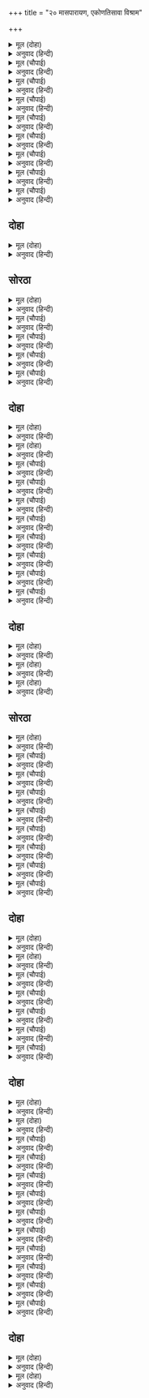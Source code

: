 +++
title = "२० मासपारायण, एकोणतिसावा विश्राम"

+++


<details><summary>मूल (दोहा)</summary>

भगति पच्छ हठ करि रहेउँ दीन्हि महारिषि साप।  
मुनि दुर्लभ बर पायउँ देखहु भजन प्रताप॥११४(ख)॥
</details>

<details><summary>अनुवाद (हिन्दी)</summary>

मी हट्टाने भक्तीच्या पक्षावर अडून राहिलो, त्यामुळे महर्षी लोमश यांनी मला शाप दिला, परंतु त्याचा परिणाम असा झाला की, मुनींनाही दुर्लभ असलेले वरदान मला मिळाले. भक्तीचा प्रताप कसा असतो, तो बघा.॥११४(ख)॥
</details>

<details><summary>मूल (चौपाई)</summary>

जे असि भगति जानि परिहरहीं।  
केवल ग्यान हेतु श्रम करहीं॥  
ते जड़ कामधेनु गृहँ त्यागी।  
खोजत आकु फिरहिं पय लागी॥
</details>

<details><summary>अनुवाद (हिन्दी)</summary>

भक्तीचा असा महिमा जाणूनही जे लोक ती सोडून केवळ ज्ञानासाठी साधन करतात, ते मूर्ख घरी कामधेनू असताना, तिला सोडून दुधासाठी रुईचे झाड शोधत फिरतात.॥१॥
</details>

<details><summary>मूल (चौपाई)</summary>

सुनु खगेस हरि भगति बिहाई।  
जे सुख चाहहिं आन उपाई॥  
ते सठ महासिंधु बिनु तरनी।  
पैरि पार चाहहिं जड़ करनी॥
</details>

<details><summary>अनुवाद (हिन्दी)</summary>

हे पक्षिराज, जे लोक श्रीहरींची भक्ती सोडून दुसऱ्या उपायांनी सुख मिळवू इच्छितात, ते दुर्दैवी मूर्ख जहाजाविना पोहून जाऊन महासागर ओलांडून जाण्याची इच्छा बाळगतात.’॥२॥
</details>

<details><summary>मूल (चौपाई)</summary>

सुनि भसुंडि के बचन भवानी।  
बोलेउ गरुड़ हरषि मृदु बानी॥  
तव प्रसाद प्रभु मम उर माहीं।  
संसय सोक मोह भ्रम नाहीं॥
</details>

<details><summary>अनुवाद (हिन्दी)</summary>

श्रीशिव म्हणतात, ‘हे भवानी, भुशुंडींचे बोलणे ऐकून गरुड आनंदाने कोमल शब्दांत म्हणाला, ‘हे प्रभो, तुमच्या प्रसादामुळे माझ्या मनातील संदेह, शोक, मोह आणि भ्रम यांपैकी काहीही राहिले नाही.॥३॥
</details>

<details><summary>मूल (चौपाई)</summary>

सुनेउँ पुनीत राम गुन ग्रामा।  
तुम्हरी कृपाँ लहेउँ बिश्रामा॥  
एक बात प्रभु पूँछउँ तोही।  
कहहु बुझाइ कृपानिधि मोही॥
</details>

<details><summary>अनुवाद (हिन्दी)</summary>

मी तुमच्या कृपेमुळे श्रीरामांचे पवित्र गुणसमूह ऐकले आणि शांती प्राप्त केली. हे प्रभो, आता मी तुम्हांला आणखी एक गोष्ट विचारतो. हे कृपासागर, मला ती समजावून सांगा.॥४॥
</details>

<details><summary>मूल (चौपाई)</summary>

कहहिं संत मुनि बेद पुराना।  
नहिं कछु दुर्लभ ग्यान समाना॥  
सोइ मुनि तुम्ह सन कहेउ गोसाईं।  
नहिं आदरेहु भगति की नाईं॥
</details>

<details><summary>अनुवाद (हिन्दी)</summary>

संत, मुनी, वेद आणि पुराणे असे म्हणतात की, ज्ञानासमान दुर्लभ काहीही नाही. हे गोस्वामी, तेच ज्ञान मुनींनी तुम्हांला सांगितले. परंतु तुम्ही भक्तीसारखा त्याला मान दिला नाही.॥५॥
</details>

<details><summary>मूल (चौपाई)</summary>

ग्यानहि भगतिहि अंतर केता।  
सकल कहहु प्रभु कृपा निकेता॥  
सुनि उरगारि बचन सुख माना।  
सादर बोलेउ काग सुजाना॥
</details>

<details><summary>अनुवाद (हिन्दी)</summary>

हे कृपेचे धाम, हे प्रभो, ज्ञान आणि भक्ती यांमध्ये किती अंतर आहे, ते मला सांगा.’ गरुडाचे बोलणे ऐकून सुज्ञ काकभुशुंडी यांना समाधान वाटले आणि आदराने त्यांनी म्हटले,॥६॥
</details>

<details><summary>मूल (चौपाई)</summary>

भगतिहि ग्यानहि नहिं कछु भेदा।  
उभय हरहिं भव संभव खेदा॥  
नाथ मुनीस कहहिं कछु अंतर।  
सावधान सोउ सुनु बिहंगबर॥
</details>

<details><summary>अनुवाद (हिन्दी)</summary>

‘भक्ती आणि ज्ञान यांमध्ये काहीही फरक नाही. दोन्हीही संसारापासून उत्पन्न क्लेश हरण करतात. हे गरुडा! मुनीश्वर यांत थोडेसे अंतर असल्याचे सांगतात. हे पक्षिश्रेष्ठा, ते लक्ष देऊन ऐक.॥७॥
</details>

<details><summary>मूल (चौपाई)</summary>

ग्यान बिराग जोग बिग्याना।  
ए सब पुरुष सुनहु हरिजाना॥  
पुरुष प्रताप प्रबल सब भाँती।  
अबला अबल सहज जड़ जाती॥
</details>

<details><summary>अनुवाद (हिन्दी)</summary>

हे हरिवाहना, ज्ञान, वैराग्य, योग , विज्ञान हे सर्व पुुरुष आहेत. पुरुषाचा प्रताप सर्व तऱ्हेने प्रबळ असतो. अबला माया ही दुबळी व स्वभावतःच अज्ञानी असते.॥८॥
</details>

## दोहा


<details><summary>मूल (दोहा)</summary>

पुरुष त्यागि सक नारिहि जो बिरक्त मति धीर।  
न तु कामी बिषयाबस बिमुख जो पद रघुबीर॥११५(क)॥
</details>

<details><summary>अनुवाद (हिन्दी)</summary>

परंतु जे वैराग्यवान आणि धीरबुद्धीचे पुरुष आहेत, तेच स्त्रीचा त्याग करू शकतात. कामी पुरुष करीत नाहीत. ते विषयांचे गुलाम असतात आणि श्रीरघुनाथांच्या चरणांपासून विन्मुख असतात.॥११५(क)॥
</details>

## सोरठा


<details><summary>मूल (दोहा)</summary>

सोउ मुनि ग्याननिधान मृगनयनी बिधु मुख निरखि।  
बिबस होइ हरिजान नारि बिष्नु माया प्रगट॥११५(ख)॥
</details>

<details><summary>अनुवाद (हिन्दी)</summary>

ते ज्ञानाचे भांडार असलेले मुनीसुद्धा मृगनयना स्त्रीचा मुख-चंद्र पाहून लाचार होतात. हे गरुडा, प्रत्यक्ष भगवान विष्णूंची मायाच स्त्रीरूपाने प्रकट झालेली आहे.॥११५(ख)॥
</details>

<details><summary>मूल (चौपाई)</summary>

इहाँ न पच्छपात कछु राखउँ।  
बेद पुरान संत मत भाषउँ॥  
मोह न नारि नारि कें रूपा।  
पन्नगारि यह रीति अनूपा॥
</details>

<details><summary>अनुवाद (हिन्दी)</summary>

हे मी काही पक्षपाताने सांगत नाही. वेद, पुराणे आणि संत यांचे मतच सांगतो. हे गरुडा, ही विलक्षण रीत आहे की, एका स्त्रीच्या रूपावर दुसरी स्त्री भाळून जात नाही.॥१॥
</details>

<details><summary>मूल (चौपाई)</summary>

माया भगति सुनहु तुम्ह दोऊ।  
नारि बर्ग जानइ सब कोऊ॥  
पुनि रघुबीरहि भगति पिआरी।  
माया खलु नर्तकी बिचारी॥
</details>

<details><summary>अनुवाद (हिन्दी)</summary>

तू ऐकून घे. माया आणि भक्ती या दोन्ही स्त्रिया आहेत; हे सर्वांना माहीत आहे. शिवाय श्रीरघुवीरांना भक्ती प्रिय आहे. माया ही बिचारी निश्चितपणे नर्तकी आहे.॥२॥
</details>

<details><summary>मूल (चौपाई)</summary>

भगतिहि सानुकूल रघुराया।  
ताते तेहि डरपति अति माया॥  
राम भगति निरुपम निरुपाधी।  
बसइ जासु उर सदा अबाधी॥
</details>

<details><summary>अनुवाद (हिन्दी)</summary>

श्रीरघुवीर भक्तीला विशेष अनुकूल असतात. त्यामुळे माया तिला फार घाबरून असते. ज्याच्या हृदयात उपमारहित आणि उपाधिरहित विशुद्ध रामभक्ती सदा बिनधास्त वसत असते,॥३॥
</details>

<details><summary>मूल (चौपाई)</summary>

तेहि बिलोकि माया सकुचाई।  
करि न सकइ कछु निज प्रभुताई॥  
अस बिचारि जे मुनि बिग्यानी।  
जाचहिं भगति सकल सुख खानी॥
</details>

<details><summary>अनुवाद (हिन्दी)</summary>

तिला पाहून माया ओशाळते. भक्तीवर ती आपला प्रभाव मुळीच पाडू शकत नाही. असा विचार करून जे ज्ञानी मुनी आहेत, तेसुद्धा सर्व सुखांची खाण असलेल्या भक्तीचीच याचना करतात.॥४॥
</details>

## दोहा


<details><summary>मूल (दोहा)</summary>

यह रहस्य रघुनाथ कर बेगि न जानइ कोइ।  
जो जानइ रघुपति कृपाँ सपनेहुँ मोह न होइ॥११६(क)॥
</details>

<details><summary>अनुवाद (हिन्दी)</summary>

श्रीरघुनाथांचे हे रहस्य कुणाला लवकर कळून येत नाही. श्रीरघुनाथांच्या कृपेने जो हे जाणतो, त्याला स्वप्नातही मोह होत नाही.॥११६(क)॥
</details>

<details><summary>मूल (दोहा)</summary>

औरउ ग्यान भगति कर भेद सुनहु सुप्रबीन।  
जो सुनि होइ राम पद प्रीति सदा अबिछीन॥११६(ख)॥
</details>

<details><summary>अनुवाद (हिन्दी)</summary>

हे बुद्धिमान गरुडा, ज्ञान आणि भक्तीमध्ये आणखीही अंतर ऐक. ते ऐकल्यावर श्रीरामांच्या चरणी सदा अविच्छिन्न प्रेम उत्पन्न होते.॥११६(ख)॥
</details>

<details><summary>मूल (चौपाई)</summary>

सुनहु तात यह अकथ कहानी।  
समुझत बनइ न जाइ बखानी॥  
ईस्वर अंस जीव अबिनासी।  
चेतन अमल सहज सुख रासी॥
</details>

<details><summary>अनुवाद (हिन्दी)</summary>

हे तात, ही न सांगण्याजोगी गोष्ट ऐक. ही अनुभवानेच कळते. सांगता येत नाही. जीव हा ईश्वराचा अंश आहे. म्हणून तो अविनाशी, चेतन, निर्मल आणि स्वभावतःच सुखाची खाण आहे.॥१॥
</details>

<details><summary>मूल (चौपाई)</summary>

सो मायाबस भयउ गोसाईं।  
बँध्यो कीर मरकट की नाईं॥  
जड़ चेतनहि ग्रंथि परि गई।  
जदपि मृषा छूटत कठिनई॥
</details>

<details><summary>अनुवाद (हिन्दी)</summary>

हे गोस्वामी, तो मायेत गुंतल्यामुळे पोपटाप्रमाणे किंवा माकडाप्रमाणे आपल्या आपणच बंदिस्त झालेला आहे. अशाप्रकारे जड आणि चेतन यांची गाठ पडली आहे. जरी ती गाठ मिथ्याच आहे, तरीही ती सुटण्यास कठीण आहे.॥२॥
</details>

<details><summary>मूल (चौपाई)</summary>

तब ते जीव भयउ संसारी।  
छूट न ग्रंथि न होइ सुखारी॥  
श्रुति पुरान बहु कहेउ उपाई।  
छूट न अधिक अधिक अरुझाई॥
</details>

<details><summary>अनुवाद (हिन्दी)</summary>

तेव्हापासून जीव जन्मणारा-मरणारा असा झाला आहे. आता ती गाठ सुटत नाही आणि जीव सुखी होत नाही. वेदांनी व पुराणांनी पुष्कळ उपाय सांगितले आहेत, परंतु ती गाठ काही सुटत नाही, उलट अधिकाधिक गुंतत जाते.॥२॥
</details>

<details><summary>मूल (चौपाई)</summary>

जीव हृदयँ तम मोह बिसेषी।  
ग्रंथि छूट किमि परइ न देखी॥  
अस संजोग ईस जब करई।  
तबहुँ कदाचित सो निरुअरई॥
</details>

<details><summary>अनुवाद (हिन्दी)</summary>

जीवाच्या हृदयामध्ये अज्ञानरूपी अंधकार विशेष रीतीने पसरलेला असतो, त्यामुळे ती गाठ दिसतच नाही. जेव्हा केव्हा परमेश्वर असा योग आणून देतो, तेव्हासुद्धा कदाचितच ती गाठ सुटू शकते.॥४॥
</details>

<details><summary>मूल (चौपाई)</summary>

सात्त्विक श्रद्धा धेनु सुहाई।  
जौं हरि कृपाँ हृदयँ बस आई॥  
जप तप ब्रत जम नियम अपारा।  
जे श्रुति कह सुभ धर्म अचारा॥
</details>

<details><summary>अनुवाद (हिन्दी)</summary>

श्रीहरीच्या कृपेने जर सात्त्विक श्रद्धारूपी सुंदर गाय हृदयरूपी घरात येऊन राहिली; असंख्य जप, तप, व्रत, यम आणि नियम इत्यादी शुभ धर्म आणि आचार हे जे श्रुतींमध्ये सांगितले आहेत,॥५॥
</details>

<details><summary>मूल (चौपाई)</summary>

तेइ तृन हरित चरै जब गाई।  
भाव बच्छ सिसु पाइ पेन्हाई॥  
नोइ निबृत्ति पात्र बिस्वासा।  
निर्मल मन अहीर निज दासा॥
</details>

<details><summary>अनुवाद (हिन्दी)</summary>

तेच धर्माचरणरूपी हिरवे गवत जर ती गाय चरेल आणि आस्तिक भावरूपी लहान वासराला पाहून तिला पान्हा फुटेल. सांसारिक विषयातून व प्रपंचातून निवृत्तीच्या दोरीने तिचे पाय बांधून धार काढण्याच्या विश्वासरूपी भांडॺात, निर्मल मनाचा, संयमी धार काढणारा गवळी असेल,॥६॥
</details>

<details><summary>मूल (चौपाई)</summary>

परम धर्ममय पय दुहि भाई।  
अवटै अनल अकाम बनाई॥  
तोष मरुत तब छमाँ जुड़ावै।  
धृति सम जावनु देइ जमावै॥
</details>

<details><summary>अनुवाद (हिन्दी)</summary>

हे बंधू, अशाप्रकारे ताब्यात असलेल्या गाईचे परम धर्ममय दूध काढून ते निष्काम भावरूपी अग्नीवर चांगल्याप्रकारे तापवील, नंतर क्षमा व संतोषरूपी हवेने ते थंड करील आणि धैर्य व शमरूपी विरजणाने त्याचे दही लावील,॥७॥
</details>

<details><summary>मूल (चौपाई)</summary>

मुदिताँ मथै बिचार मथानी।  
दम अधार रजु सत्य सुबानी॥  
तब मथि काढ़ि लेइ नवनीता।  
बिमल बिराग सुभग सुपुनीता॥
</details>

<details><summary>अनुवाद (हिन्दी)</summary>

मग प्रसन्नतारूपी डेऱ्यात तत्त्वविचाररूपी रवीने इंद्रियदमनाच्या खांबाच्या आधारे, सत्य व सुंदर वाणीरूपी दोरी लावून त्याला घुसळेल, मग त्यातून सुंदर आणि पवित्र वैराग्यरूपी लोणी काढून घेईल,॥८॥
</details>

## दोहा


<details><summary>मूल (दोहा)</summary>

जोग अगिनि करि प्रगट तब कर्म सुभासुभ लाइ।  
बुद्धि सिरावै ग्यान घृत ममता मल जरि जाइ॥११७(क)॥
</details>

<details><summary>अनुवाद (हिन्दी)</summary>

मग योगरूपी अग्नी तयार करून त्यात सर्व शुभाशुभ कर्मरूपी इंधन घालील, तर सर्व कर्मे त्यात जळून जातील. जेव्हा वैराग्यरूपी लोण्यातील ममतारूपी मळ जळून जाईल, तेव्हा उरलेले ज्ञानरूपी तूप निश्चयात्मक बुद्धीने थंड करील,॥११७(क)॥
</details>

<details><summary>मूल (दोहा)</summary>

तब बिग्यानरूपिनी बुद्धि बिसद घृत पाइ।  
चित्त दिआ भरि धरै दृढ़ समता दिअटि बनाइ॥११७(ख)॥
</details>

<details><summary>अनुवाद (हिन्दी)</summary>

नंतर विज्ञानरूप बुद्धीने ते ज्ञानरूपी निर्मल तूप मिळाल्यावर ते चित्तरूपी दिव्यात भरून समतारूपी तिवईवर तो घट्ट ठेवील.॥११७(ख)॥
</details>

<details><summary>मूल (दोहा)</summary>

तीनि अवस्था तीनि गुन तेहि कपास तें काढ़ि।  
तूल तुरीय सँवारि पुनि बाती करै सुगाढ़ि॥११७(ग)॥
</details>

<details><summary>अनुवाद (हिन्दी)</summary>

जागृती, स्वप्न आणि सुषुप्ती या तीन अवस्था आणि सत्त्व, रज, तम या तीन गुणरूपी कापसातून तुरीयावस्थारूपी स्वच्छ कापूस काढून आणि नंतर तो चांगल्याप्रकारे वळून त्याची सुंदर घट्ट वात तयार करील,॥११७(ग)॥
</details>

## सोरठा


<details><summary>मूल (दोहा)</summary>

एहि बिधि लेसै दीप तेज रासि बिग्यानमय।  
जातहिं जासु समीप जरहिं मदादिक सलभ सब॥११७(घ)॥
</details>

<details><summary>अनुवाद (हिन्दी)</summary>

अशा प्रकारे तेजाची राशी असलेला विज्ञानमय दिवा लावील, ज्याच्या जवळ जाताच मद इत्यादी सर्व पतंग-कीटक जळून जातील,॥११७(घ)॥
</details>

<details><summary>मूल (चौपाई)</summary>

सोहमस्मि इति बृत्ति अखंडा।  
दीप सिखा सोइ परम प्रचंडा॥  
आतम अनुभव सुख सुप्रकासा।  
तब भव मूल भेद भ्रम नासा॥
</details>

<details><summary>अनुवाद (हिन्दी)</summary>

‘सोऽहमस्मि’ तेच ब्रह्म मी आहे. ही वृत्ती तेलाच्या धारेसारखी अखंड राहील, तीच त्या ज्ञानदीपाची प्रचंड ज्वाळा होय. अशाप्रकारे आत्मानुभवाच्या सुखाचा सुंदर प्रकाश पसरेल, तेव्हा सर्व संसाराचे मूळ असणारा भेदरूपी भ्रम नष्ट होईल.॥१॥
</details>

<details><summary>मूल (चौपाई)</summary>

प्रबल अबिद्या कर परिवारा।  
मोह आदि तम मिटइ अपारा॥  
तब सोइ बुद्धि पाइ उँजिआरा।  
उर गृहँ बैठि ग्रंथि निरुआरा॥
</details>

<details><summary>अनुवाद (हिन्दी)</summary>

आणि अत्यंत बलवान असलेल्या अविद्येचा परिवार असलेला अंधकार नाहीसा होईल. मग तीच विज्ञानरूपी बुद्धी आत्मानुभवाचा प्रकाश मिळाल्यावर हृदयरूपी घरात बसून ती जड-चेतनाची पडलेली गाठ सोडवते.॥२॥
</details>

<details><summary>मूल (चौपाई)</summary>

छोरन ग्रंथि पाव जौं सोई।  
तब यह जीव कृतारथ होई॥  
छोरत ग्रंथि जानि खगराया।  
बिघ्न अनेक करइ तब माया॥
</details>

<details><summary>अनुवाद (हिन्दी)</summary>

जर ती विज्ञानरूपी बुद्धी ती गाठ सोडवू शकली, तर हा जीव कृतार्थ होईल. हे पक्षिराज गरुडा, गाठ सोडविली जात आहे, असे पाहून माया अनेक विघ्ने निर्माण करते.॥३॥
</details>

<details><summary>मूल (चौपाई)</summary>

रिद्धि सिद्धि प्रेरइ बहु भाई।  
बुद्धिहि लोभ दिखावहिं आई॥  
कल बल छल करि जाहिं समीपा।  
अंचल बात बुझावहिं दीपा॥
</details>

<details><summary>अनुवाद (हिन्दी)</summary>

हे बंधू, ती पुष्कळशा ऋद्धि-सिद्धींना पाठवते. त्या येऊन बुद्धीला लोभ दाखवितात आणि त्या ऋद्धि-सिद्धी कला, बल व कपट करून जवळ जाऊन आपल्या पदराच्या वाऱ्याने तो ज्ञानरूपी दीपक विझवून टाकतात.॥४॥
</details>

<details><summary>मूल (चौपाई)</summary>

होइ बुद्धि जौं परम सयानी।  
तिन्ह तन चितव न अनहित जानी॥  
जौं तेहि बिघ्न बुद्धि नहिं बाधी।  
तौ बहोरि सुर करहिं उपाधी॥
</details>

<details><summary>अनुवाद (हिन्दी)</summary>

जर बुद्धी ही शहाणी असेल तर त्या ऋद्धि-सिद्धी धोक्याच्या समजून त्यांच्याकडे पहातसुद्धा नाहीत. अशाप्रकारे जर मायेच्या विघ्नांमुळे बुद्धीला बाधा झाली नाही, तर मग देव विघ्ने आणतात.॥५॥
</details>

<details><summary>मूल (चौपाई)</summary>

इंद्री द्वार झरोखा नाना।  
तहँ तहँ सुर बैठे करि थाना॥  
आवत देखहिं बिषय बयारी।  
ते हठि देहिं कपाट उघारी॥
</details>

<details><summary>अनुवाद (हिन्दी)</summary>

हृदयरूपी घराला इंद्रियांच्या द्वारांचे अनेक झरोके आहेत. त्या प्रत्येक झरोक्यावर देवांनी ठाण मांडले आहे. विषयरूपी हवा येत आहे, असे पहाताच ते देव जोराने दारे उघडतात.॥६॥
</details>

<details><summary>मूल (चौपाई)</summary>

जब सो प्रभंजन उर गृहँ जाई।  
तबहिं दीप बिग्यान बुझाई॥  
ग्रंथि न छूटि मिटा सो प्रकासा।  
बुद्धि बिकल भइ बिषय बतासा॥
</details>

<details><summary>अनुवाद (हिन्दी)</summary>

तो जोराचा वारा हृदयरूपी घरात शिरतो, त्यासरशी तो विज्ञानरूपी दिवा विझतो. गाठ सुटत नाही आणि आत्मानुभवाचा प्रकाश नाहीसा होतो. विषयरूपी वाऱ्यामुळे बुद्धी व्याकूळ होते. केले-सवरलेले सर्व नष्ट होते.॥७॥
</details>

<details><summary>मूल (चौपाई)</summary>

इंद्रिन्ह सुरन्ह न ग्यान सोहाई।  
बिषय भोग पर प्रीति सदाई॥  
बिषय समीर बुद्धि कृत भोरी।  
तेहि बिधि दीप को बार बहोरी॥
</details>

<details><summary>अनुवाद (हिन्दी)</summary>

इंद्रिये आणि त्यांचे देव यांना स्वभावतः हे चांगले वाटत नाही, कारण त्यांना विषय-भोगांविषयी नेहमी प्रेम वाटते. बुद्धीलाही विषयरूपी वाऱ्याने बावचळून टाकले की, मग पुन्हा तो ज्ञानदीप त्याचप्रकारे कोण उजळणार?॥८॥
</details>

## दोहा


<details><summary>मूल (दोहा)</summary>

तब फिरि जीव बिबिधि बिधि पावइ संसृति क्लेस।  
हरि माया अति दुस्तर तरि न जाइ बिहगेस॥११८(क)॥
</details>

<details><summary>अनुवाद (हिन्दी)</summary>

अशाप्रकारे ज्ञानदीप विझल्यावर मग अनेक प्रकारचे जन्म-मरणादी क्लेश जिवाला भोगावे लागतात. हे पक्षिराज, माया ही फार दुस्तर आहे. ती सहजासहजी तरून जाता येत नाही.॥११८(क)॥
</details>

<details><summary>मूल (दोहा)</summary>

कहत कठिन समुझत कठिन साधत कठिन बिबेक।  
होइ घुनाच्छर न्याय जौं पुनि प्रत्यूह अनेक॥११८(ख)॥
</details>

<details><summary>अनुवाद (हिन्दी)</summary>

ज्ञान हे समजावून सांगण्यास कठीण, समजण्यास कठीण आणि साध्य करण्यासही कठीण आहे. जर घुणाक्षरन्यायाने योगायोगाने कदाचित ते ज्ञान मिळाले, तरीही ते जतन करून ठेवण्यामध्ये अनेक विघ्ने आहेत.॥११८(ख)॥
</details>

<details><summary>मूल (चौपाई)</summary>

ग्यान पंथ कृपान कै धारा।  
परत खगेस होइ नहिं बारा॥  
जो निर्बिघ्न पंथ निर्बहई।  
सो कैवल्य परम पद लहई॥
</details>

<details><summary>अनुवाद (हिन्दी)</summary>

ज्ञानाचा मार्ग हा दुधारी तलवारीच्या धारेसारखा आहे. हे पक्षिराज,या मार्गावरून अधःपतित होण्यास वेळ लागत नाही. जो या मार्गावरून निर्विघ्नपणे निभावून जातो, तोच मोक्षरूप असलेले परमपद प्राप्त करतो.॥१॥
</details>

<details><summary>मूल (चौपाई)</summary>

अति दुर्लभ कैवल्य परम पद।  
संत पुरान निगम आगम बद॥  
राम भजत सोइ मुकुति गोसाईं।  
अनइच्छित आवइ बरिआईं॥
</details>

<details><summary>अनुवाद (हिन्दी)</summary>

संत, पुराणे, वेद आणि तंत्रादी सर्व हेच सांगतात की, कैवल्यरूप परमपद हे अत्यंत दुर्लभ आहे, परंतु हे गोस्वामी, ती अत्यंत दुर्लभ अशी मुक्ती श्रीरामांची भक्ती केल्यावर इच्छा नसताही जबरदस्तीने येते.॥२॥
</details>

<details><summary>मूल (चौपाई)</summary>

जिमि थल बिनु जल रहि न सकाई।  
कोटि भाँति कोउ करै उपाई॥  
तथा मोच्छ सुख सुनु खगराई।  
रहि न सकइ हरि भगति बिहाई॥
</details>

<details><summary>अनुवाद (हिन्दी)</summary>

ज्याप्रमाणे कुणी कितीही उपाय केले, तरीसुद्धा जमिनीशिवाय पाणी साठून रहात नाही, तसेच हे पक्षिराज, मोक्षसुखसुद्धा श्रीहरीच्या भक्तीशिवाय राहू शकत नाही.॥ ३॥
</details>

<details><summary>मूल (चौपाई)</summary>

अस बिचारि हरि भगत सयाने।  
मुक्ति निरादर भगति लुभाने॥  
भगति करत बिनु जतन प्रयासा।  
संसृति मूल अबिद्या नासा॥
</details>

<details><summary>अनुवाद (हिन्दी)</summary>

असा विचार करून हरिभक्त हे भक्तीवर लुब्ध होऊन मुक्तीचा तिरस्कार करतात. भक्ती केल्याने जन्म-मृत्युरूप संसाराचे मूळ असलेली अविद्या प्रयत्न व परिश्रमाविना आपोआप अशी नष्ट होते,॥४॥
</details>

<details><summary>मूल (चौपाई)</summary>

भोजन करिअ तृपिति हित लागी।  
जिमि सो असन पचवै जठरागी॥  
असि हरि भगति सुगम सुखदाई।  
को अस मूढ़ न जाहि सोहाई॥
</details>

<details><summary>अनुवाद (हिन्दी)</summary>

ज्याप्रमाणे तृप्तीसाठी भोजन केले जाते आणि ते भोजन आपण प्रयत्न न करताही जठराग्नी आपोआप पचवून टाकतो. अशी परमसुख देणारी हरिभक्ती ही ज्याला आवडत नाही, असा मूर्ख कोण असेल?॥५॥
</details>

## दोहा


<details><summary>मूल (दोहा)</summary>

सेवक सेब्य भाव बिनु भव न तरिअ उरगारि।  
भजहु राम पद पंकज अस सिद्धांत बिचारि॥११९(क)॥
</details>

<details><summary>अनुवाद (हिन्दी)</summary>

हे गरुडा, मी सेवक आहे आणि भगवान माझे स्वामी आहेत, या भावनेशिवाय संसाररूपी समुद्र तरून जाणे शक्य नाही. या सिद्धांताचा विचार करून श्रीरामचंद्रांच्या चरणकमलांचे भजन कर.॥११९(क)॥
</details>

<details><summary>मूल (दोहा)</summary>

जो चेतन कहँ जड़ करइ जड़हि करइ चैतन्य।  
अस समर्थ रघुनायकहि भजहिं जीव ते धन्य॥११९(ख)॥
</details>

<details><summary>अनुवाद (हिन्दी)</summary>

जे चेतनाला जड करतात आणि जडाला चेतन करतात, अशा समर्थ श्रीरघुनाथांना जे जीव भजतात, ते धन्य होत.॥११९(ख)॥
</details>

<details><summary>मूल (चौपाई)</summary>

कहेउँ ग्यान सिद्धांत बुझाई।  
सुनहु भगति मनि कै प्रभुताई॥  
राम भगति चिंतामनि सुंदर।  
बसइ गरुड़ जाके उर अंतर॥
</details>

<details><summary>अनुवाद (हिन्दी)</summary>

येथवर मी ज्ञानाचा सिद्धांत समजावून दिला. आता भक्तिरूपी रत्नाचा महिमा ऐक. श्रीरामांची भक्ती ही सुंदर चिंतामणी आहे. हे गरुडा, ही ज्याच्या हृदयात वसते,॥१॥
</details>

<details><summary>मूल (चौपाई)</summary>

परम प्रकास रूप दिन राती।  
नहिं कछु चहिअ दिआ घृत बाती॥  
मोह दरिद्र निकट नहिं आवा।  
लोभ बात नहिं ताहि बुझावा॥
</details>

<details><summary>अनुवाद (हिन्दी)</summary>

तो रात्रंदिवस स्वतःच परम प्रकाशरूप असतो. त्याला दिवा, तूप आणि वात हे काहीही नको. अशाप्रकारे रत्नाचा एक तर स्वाभाविक प्रकाश असतो. शिवाय मोहरूपी दारिद्रॺ जवळ फिरकत नाही, कारण रत्न हे स्वतःच धनरूप आहे आणि तिसरे म्हणजे, लोभरूपी वारा त्या रत्नरूप दिव्याला विझवू शकत नाही.॥ २॥
</details>

<details><summary>मूल (चौपाई)</summary>

प्रबल अबिद्या तम मिटि जाई।  
हारहिं सकल सलभ समुदाई॥  
खल कामादि निकट नहिं जाहीं।  
बसइ भगति जाके उर माहीं॥
</details>

<details><summary>अनुवाद (हिन्दी)</summary>

त्याच्या प्रकाशाने अविद्येचा प्रबळ अंधकार नाहीसा होतो. मद इत्यादी पतंग—कीटकांचा संपूर्ण थवा पराभूत होतो. ज्याच्या हृदयात भक्ती रहाते, त्याच्याजवळ काम, क्रोध आणि लोभ इत्यादी दुष्ट येत नाहीत.॥३॥
</details>

<details><summary>मूल (चौपाई)</summary>

गरल सुधासम अरि हित होई।  
तेहि मनि बिनु सुख पाव न कोई॥  
ब्यापहिं मानस रोग न भारी।  
जिन्ह के बस सब जीव दुखारी॥
</details>

<details><summary>अनुवाद (हिन्दी)</summary>

त्याच्यासाठी विष हे अमृत आणि शत्रू हे मित्र बनतात. त्या रत्नाविना कुणालाही सुख मिळत नाही. मोठमोठॺा ज्या मानसिक रोगांमुळे सर्व जीव दुःखी होतात, ते रोग त्याला व्यापत नाहीत.॥४॥
</details>

<details><summary>मूल (चौपाई)</summary>

राम भगति मनि उर बस जाकें।  
दुख लवलेस न सपनेहुँ ताकें॥  
चतुर सिरोमनि तेइ जग माहीं।  
जे मनि लागि सुजतन कराहीं॥
</details>

<details><summary>अनुवाद (हिन्दी)</summary>

श्रीरामभक्तिरूपी रत्न ज्याच्या हृदयात असते, त्याला स्वप्नातही लेशमात्र दुःख होत नाही. जगात जे त्या भक्तिरूपी रत्नासाठी खूप प्रयत्न करतात, तेच लोक अत्यंत चतुर होत.॥५॥
</details>

<details><summary>मूल (चौपाई)</summary>

सो मनि जदपि प्रगट जग अहई।  
राम कृपा बिनु नहिं कोउ लहई॥  
सुगम उपाय पाइबे केरे।  
नर हतभाग्य देहिं भट भेरे॥
</details>

<details><summary>अनुवाद (हिन्दी)</summary>

जरी ते रत्न जगात प्रत्यक्ष आहे, तरी श्रीरामांच्या कृपेविना कुणाला ते मिळू शकत नाही. ते मिळविण्याचा उपायसुद्धा सुगम आहे, परंतु भाग्यहीन मनुष्य तो सोडून देतात.॥६॥
</details>

<details><summary>मूल (चौपाई)</summary>

पावन पर्बत बेद पुराना।  
राम कथा रुचिराकर नाना॥  
मर्मी सज्जन सुमति कुदारी।  
ग्यान बिराग नयन उरगारी॥
</details>

<details><summary>अनुवाद (हिन्दी)</summary>

वेद-पुराण हे पवित्र पर्वत आहेत. श्रीरामांच्या नाना प्रकारच्या कथा या त्या पर्वतावरील सुंदर खाणी आहेत. संत पुरुष या खाणीचे रहस्य जाणतात आणि सुंदर बुद्धी ही खोदण्यासाठी कुदळ आहे. हे गरुडा, ज्ञान आणि वैराग्य- हे दोन त्यांचे नेत्र आहेत.॥७॥
</details>

<details><summary>मूल (चौपाई)</summary>

भाव सहित खोजइ जो प्रानी।  
पाव भगति मनि सब सुख खानी॥  
मोरें मन प्रभु अस बिस्वासा।  
राम ते अधिक राम कर दासा॥
</details>

<details><summary>अनुवाद (हिन्दी)</summary>

जो जीव प्रेमाने शोधतो, त्याला सर्व सुखांची खाण असलेले हे भक्तिरूपी रत्न सापडते. हे प्रभो, माझ्या मनात असा विश्वास आहे की, श्रीरामांचे दास हे श्रीरामांपेक्षा मोठे आहेत.॥८॥
</details>

<details><summary>मूल (चौपाई)</summary>

राम सिंधु घन सज्जन धीरा।  
चंदन तरु हरि संत समीरा॥  
सब कर फल हरि भगति सुहाई।  
सो बिनु संत न काहूँ पाई॥
</details>

<details><summary>अनुवाद (हिन्दी)</summary>

श्रीरामचंद्र हे समुद्र आहेत, तर धीर संत पुरुष मेघ होत. श्रीहरी चंदनाचे वृक्ष आहेत, तर संत हे पवन आहेत. सर्व साधनांचे फल सुंदर हरिभक्ती हेच आहे. संतांविना कुणाला ते मिळाले नाही.॥९॥
</details>

<details><summary>मूल (चौपाई)</summary>

अस बिचारि जोइ कर सतसंगा।  
राम भगति तेहि सुलभ बिहंगा॥
</details>

<details><summary>अनुवाद (हिन्दी)</summary>

असा विचार करून जो कोणी संतांची संगती करतो, हे गरुडा, त्याला श्रीरामांची भक्ती सुलभ असते.॥१०॥
</details>

## दोहा


<details><summary>मूल (दोहा)</summary>

ब्रह्म पयोनिधि मंदर ग्यान संत सुर आहिं।  
कथा सुधा मथि काढ़हिं भगति मधुरता जाहिं॥१२०(क)॥
</details>

<details><summary>अनुवाद (हिन्दी)</summary>

वेद हे समुद्र आहेत, ज्ञान हे मंदराचल आहे आणि संत हे देव आहेत. देव त्या समुद्राचे मंथन करून कथारूपी अमृत काढतात. त्यात भक्तिरूपी माधुर्य वसत असते.॥१२०(क)॥
</details>

<details><summary>मूल (दोहा)</summary>

बिरति चर्म असि ग्यान मद लोभ मोह रिपु मारि।  
जय पाइअ सो हरि भगति देखु खगेस बिचारि॥१२०(ख)॥
</details>

<details><summary>अनुवाद (हिन्दी)</summary>

वैराग्यरूपी ढालीने स्वतःचा बचाव करीत आणि ज्ञानरूपी तलवारीने मद, लोभ आणि मोहरूपी वैऱ्यांना मारून जी विजय मिळविते, ती हरिभक्तीच होय. हे पक्षिराजा, याचा विचार करून बघ.’॥१२०(ख)॥
</details>
